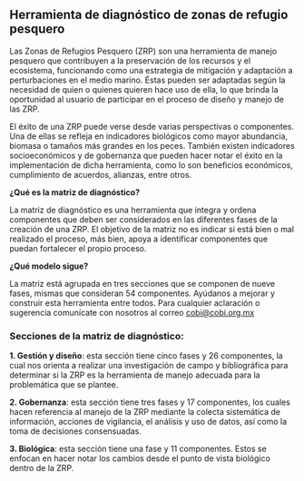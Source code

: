 ## Herramienta de diagnóstico de zonas de refugio pesquero

Las Zonas de Refugios Pesquero (ZRP) son una herramienta de manejo pesquero que contribuyen a la preservación de los recursos y el ecosistema, funcionando como una estrategia de mitigación y adaptación a perturbaciones en el medio marino. Éstas pueden ser adaptadas según la necesidad de quien o quienes quieren hace uso de ella, lo que brinda la oportunidad al usuario de participar en el proceso de diseño y manejo de las ZRP.

El éxito de una ZRP puede verse desde varias perspectivas o componentes. Una de ellas se refleja en indicadores biológicos como mayor abundancia, biomasa o tamaños más grandes en los peces. También existen indicadores socioeconómicos y de gobernanza que pueden hacer notar el éxito en la implementación de dicha herramienta, como lo son beneficios económicos, cumplimiento de acuerdos, alianzas, entre otros.
 
 
**¿Qué es la matriz de diagnóstico?**

La matriz de diagnóstico es una herramienta que integra y ordena componentes que deben ser considerados en las diferentes fases de la creación de una ZRP. El objetivo de la matriz no es indicar si está bien o mal realizado el proceso, más bien, apoya a identificar componentes que puedan fortalecer el propio proceso.


**¿Qué modelo sigue?**

La matriz está agrupada en tres secciones que se componen de nueve fases, mismas que consideran 54 componentes. Ayúdanos a mejorar y construir esta herramienta entre todos. Para cualquier aclaración o sugerencia comunícate con nosotros al correo [cobi@cobi.org.mx](mailto:cobi@cobi.org.mx)

### Secciones de la matriz de diagnóstico:

**1. Gestión y diseño**: esta sección tiene cinco fases y 26 componentes, la cual nos orienta a realizar una investigación de campo y bibliográfica para determinar si la ZRP es la herramienta de manejo adecuada para la problemática que se plantee.

**2. Gobernanza**: esta sección tiene tres fases y 17 componentes, los cuales hacen referencia al manejo de la ZRP mediante la colecta sistemática de información, acciones de vigilancia, el análisis y uso de datos, así como la toma de decisiones consensuadas.

**3. Biológica**: esta sección tiene una fase y 11 componentes. Estos se enfocan en hacer notar los cambios desde el punto de vista biológico dentro de la ZRP.

